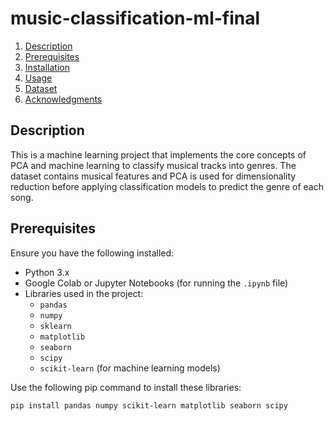 # music-classification-ml-final

1. [Description](#description)
2. [Prerequisites](#prerequisites)
3. [Installation](#installation)
4. [Usage](#usage)
5. [Dataset](#dataset)
6. [Acknowledgments](#acknowledgments)

## Description

This is a machine learning project that implements the core concepts of PCA and machine learning to classify musical tracks into genres. The dataset contains musical features and PCA is used for dimensionality reduction before applying classification models to predict the genre of each song.

## Prerequisites

Ensure you have the following installed:

- Python 3.x
- Google Colab or Jupyter Notebooks (for running the `.ipynb` file)
- Libraries used in the project:
    - `pandas`
    - `numpy`
    - `sklearn`
    - `matplotlib`
    - `seaborn`
    - `scipy`
    - `scikit-learn` (for machine learning models)

Use the following pip command to install these libraries:

```bash
pip install pandas numpy scikit-learn matplotlib seaborn scipy
